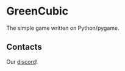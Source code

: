 # GreenCubic

The simple game written on Python/pygame.

## Contacts

Our [discord](https://discord.gg/SwWweGb)!


